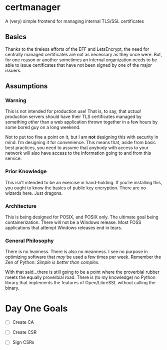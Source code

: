 # certmanager
A (very) simple frontend for managing internal TLS/SSL certificates

## Basics

Thanks to the tireless efforts of the EFF and LetsEncrypt, the need for centrally managed certificates are not as necessary as they once were. But, for one reason or another sometimes an internal organization needs to be able to issue certificates that have not been signed by one of the major issuers.

## Assumptions

### Warning ###

This is not intended for production use! That is, to say, that *actual* production servers should have their TLS certificates managed by something *other* than a web application thrown together in a few hours by some bored guy on a long weekend.

Not to put too fine a point on it, but I am **not** designing this with security in mind. I’m designing it for convenience. This means that, aside from basic best practices, you need to assume that anybody with access to your network will also have access to the information going to and from this service.

### Prior Knowledge ###

This isn’t intended to be an exercise in hand-holding. If you’re installing this, you ought to know the basics of public key encryption. There are no wizards here. Just dragons.

### Architecture ###

This is being designed for POSIX, and POSIX only. The ultimate goal being containerization. There will not be a Windows release. Most FOSS applications that attempt Windows releases end in tears.

### General Philosophy ###

There is no leanness. There is also no meanness. I see no purpose in optimizing software that *may* be used a few times per week. Remember the Zen of Python: *Simple is better than complex*.

With that said…there is still going to be a point where the proverbial rubber meets the equally proverbial road. There is (to my knowledge) no Python library that implements the features of Open/LibreSSL without calling the binary.

# Day One Goals

- [ ] Create CA

- [ ] Create CSR

- [ ] Sign CSRs
